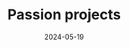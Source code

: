 ---
title: 'Passion projects'
date: 2024-05-19
type: landing

design:
  # Section spacing
  spacing: '5rem'

# Page sections
sections:
  - block: collection
    content:
      title: What I spend my time on
      text: When I'm not working, I'm deeply involved in music — from playing the piano and singing to teaching and translating. Below are a few of the creative and community projects that keep me inspired and engaged.

      filters:
        folders:
          - passion-projects
    design:
      view: card
      fill_image: false
      columns: 3
---  